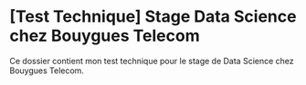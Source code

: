 # [Test Technique] Stage Data Science chez Bouygues Telecom

Ce dossier contient mon test technique pour le stage de Data Science chez Bouygues Telecom.
